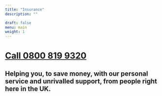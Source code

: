 ```yaml
---
title: "Insurance"
description: ""

draft: false
menu: main
weight: 1
---
```


<h1 class="super-f1 super-f1-ns fw1 ma0">
  <a class="link" href="tel:0800 819 9320">
  Call 0800 819 9320</a>
</h1>
<h2 class="super-f2 super-f2-ns fw2 ma0 mt3">
  Helping you, to save money, with our personal service and unrivalled support, from people right here in the UK.
</h2>
